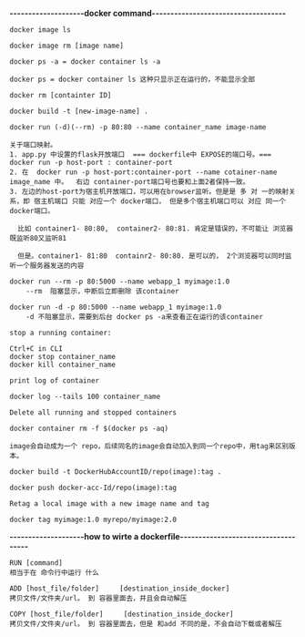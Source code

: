 **--------------------docker command------------------------------------**
```
docker image ls
```

```
docker image rm [image name]
```

```
docker ps -a = docker container ls -a
```

```
docker ps = docker container ls 这种只显示正在运行的，不能显示全部
```

```
docker rm [containter ID]
```

```
docker build -t [new-image-name] .
```

```
docker run (-d)(--rm) -p 80:80 --name container_name image-name 
```

```
关于端口映射。
1. app.py 中设置的flask开放端口  === dockerfile中 EXPOSE的端口号。=== docker run -p host-port : container-port
2. 在  docker run -p host-port:container-port --name cotainer-name image_name 中。  右边 container-port端口号也要和上面2者保持一致。
3. 左边的host-port为宿主机开放端口，可以用在browser监听。但是是 多 对 一的映射关系，即 宿主机端口 只能 对应一个 docker端口， 但是多个宿主机端口可以 对应 同一个docker端口。

  比如 container1- 80:80,  container2- 80:81. 肯定是错误的，不可能让 浏览器既监听80又监听81
  
  但是。container1- 81:80  containr2- 80:80. 是可以的， 2个浏览器可以同时监听一个服务器发送的内容
```

```
docker run --rm -p 80:5000 --name webapp_1 myimage:1.0
    --rm  阻塞显示，中断后立即删除 该container
```

```
docker run -d -p 80:5000 --name webapp_1 myimage:1.0
    -d 不阻塞显示，需要到后台 docker ps -a来查看正在运行的该container
```

```
stop a running container:

Ctrl+C in CLI
docker stop container_name
docker kill container_name

```

```
print log of container

docker log --tails 100 container_name

```

```
Delete all running and stopped containers

docker container rm -f $(docker ps -aq)

```


```
image会自动成为一个 repo，后续同名的image会自动加入到同一个repo中，用tag来区别版本。

docker build -t DockerHubAccountID/repo(image):tag .

docker push docker-acc-Id/repo(image):tag

```

```
Retag a local image with a new image name and tag

docker tag myimage:1.0 myrepo/myimage:2.0

```
**--------------------how to wirte a dockerfile------------------------------------**

```
RUN [command]
相当于在 命令行中运行 什么
```
```
ADD [host_file/folder]     [destination_inside_docker]
拷贝文件/文件夹/url。 到 容器里面去，并且会自动解压
```
```
COPY [host_file/folder]     [destination_inside_docker]
拷贝文件/文件夹/url。 到 容器里面去，但是 和add 不同的是，不会自动下载或者解压
```



